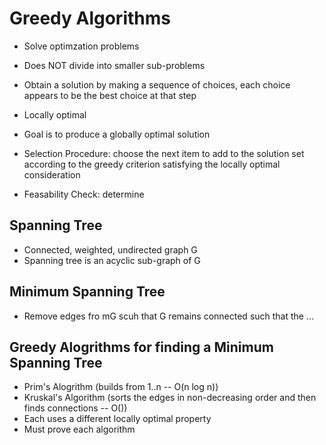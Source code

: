 # Greedy Algorithms

- Solve optimzation problems
- Does NOT divide into smaller sub-problems
- Obtain a solution by making a sequence of choices, each choice appears to be the best choice at that step
- Locally optimal
- Goal is to produce a globally optimal solution


- Selection Procedure: choose the next item to add to the solution set according to the greedy criterion satisfying the locally optimal consideration
- Feasability Check: determine 


## Spanning Tree
- Connected, weighted, undirected graph G
- Spanning tree is an acyclic sub-graph of G

## Minimum Spanning Tree
- Remove edges fro mG scuh that G remains connected such that the ...

## Greedy Alogrithms for finding a Minimum Spanning Tree
- Prim's Alogrithm (builds from 1..n -- O(n log n))
- Kruskal's Algorithm (sorts the edges in non-decreasing order and then finds connections -- O())
- Each uses a different locally optimal property
- Must prove each algorithm
